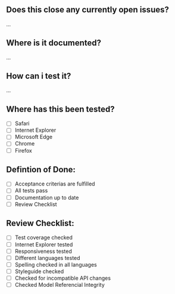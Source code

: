 
Does this close any currently open issues?
------------------------------------------
…

Where is it documented?
---------------------------
…

How can i test it?
---------------------------
…

Where has this been tested?
---------------------------
- [ ] Safari
- [ ] Internet Explorer
- [ ] Microsoft Edge
- [ ] Chrome
- [ ] Firefox

Defintion of Done:
---------------------------

- [ ] Acceptance criterias are fulfilled
- [ ] All tests pass
- [ ] Documentation up to date
- [ ] Review Checklist

Review Checklist:
---------------------------
- [ ] Test coverage checked
- [ ] Internet Explorer tested
- [ ] Responsiveness tested
- [ ] Different languages tested
- [ ] Spelling checked in all languages
- [ ] Styleguide checked
- [ ] Checked for incompatible API changes
- [ ] Checked Model Referencial Integrity
